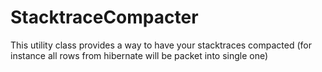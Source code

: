 # StacktraceCompacter
This utility class provides a way to have your stacktraces compacted (for instance all rows from hibernate will be packet into single one)
